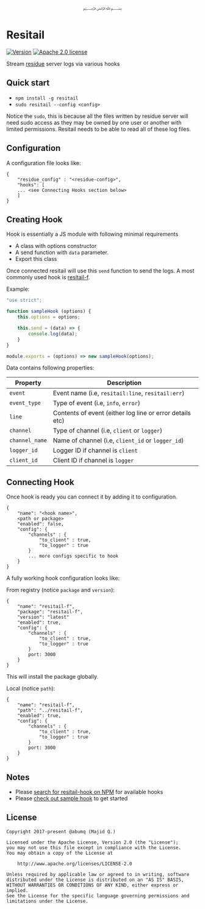 <p align="center">
  ﷽
</p>

# Resitail

[![Version](https://img.shields.io/npm/v/resitail.svg)](https://www.npmjs.com/package/resitail)
[![Apache 2.0 license](https://img.shields.io/badge/License-Apache%202.0-blue.svg)](https://github.com/abumq/resitail/blob/master/LICENSE)

Stream [residue](https://github.com/abumq/residue) server logs via various hooks

## Quick start

- `npm install -g resitail`
- `sudo resitail --config <config>`

Notice the `sudo`, this is because all the files written by residue server will need sudo access as they may be owned by one user or another with limited permissions. Resitail needs to be able to read all of these log files.

## Configuration
A configuration file looks like:

```
{
    "residue_config" : "<residue-config>",
    "hooks": [
    ... <see Connecting Hooks section below>
    ]
}
```

## Creating Hook
Hook is essentially a JS module with following minimal requirements

 * A class with options constructor
 * A send function with `data` parameter.
 * Export this class

Once connected resitail will use this `send` function to send the logs. A most commonly used hook is [resitail-f](https://github.com/abumq/resitail-f).

Example:

```javascript
"use strict";

function sampleHook (options) {
    this.options = options;

    this.send = (data) => {
        console.log(data);
    }
}

module.exports = (options) => new sampleHook(options);
```

Data contains following properties:

 | Property | Description |
 |----------|-------------|
 | `event`  | Event name (i.e, `resitail:line`, `resitail:err`) |
 | `event_type` | Type of event (i.e, `info`, `error`) |
 | `line` | Contents of event (either log line or error details etc) |
 | `channel` | Type of channel (i.e, `client` or `logger`)|
 | `channel_name` | Name of channel (i.e, `client_id` or `logger_id`) |
 | `logger_id` | Logger ID if channel is `client`|
 | `client_id` | Client ID if channel is `logger`|

## Connecting Hook
Once hook is ready you can connect it by adding it to configuration.

```
{
    "name": "<hook name>",
    <path or package>
    "enabled": false,
    "config": {
        "channels" : {
            "to_client" : true,
            "to_logger" : true
        }
        ... more configs specific to hook
    }
}
```

A fully working hook configuration looks like:

From registry (notice `package` and `version`):

```
{
    "name": "resitail-f",
    "package": "resitail-f",
    "version": "latest"
    "enabled": true,
    "config": {
        "channels" : {
            "to_client" : true,
            "to_logger" : true
        }
        port: 3000
    }
}
```

This will install the package globally.

Local (notice `path`):

```
{
    "name": "resitail-f",
    "path": "../resitail-f",
    "enabled": true,
    "config": {
        "channels" : {
            "to_client" : true,
            "to_logger" : true
        }
        port: 3000
    }
}
```

## Notes
 * Please [search for resitail-hook on NPM](https://www.npmjs.com/browse/keyword/resitail-hook) for available hooks
 * Please [check out sample hook](https://github.com/abumq/resitail-f) to get started

## License
```
Copyright 2017-present @abumq (Majid Q.)

Licensed under the Apache License, Version 2.0 (the "License");
you may not use this file except in compliance with the License.
You may obtain a copy of the License at

    http://www.apache.org/licenses/LICENSE-2.0

Unless required by applicable law or agreed to in writing, software
distributed under the License is distributed on an "AS IS" BASIS,
WITHOUT WARRANTIES OR CONDITIONS OF ANY KIND, either express or implied.
See the License for the specific language governing permissions and
limitations under the License.
```
